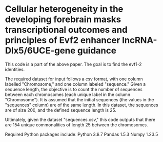 # Cellular heterogeneity in the developing forebrain masks transcriptional outcomes and principles of Evf2 enhancer lncRNA-Dlx5/6UCE-gene guidance

This code is a part of the above paper. The goal is to find the evf1-2 identities. 

The required dataset for input follows a csv format, with one column labelled "Chromosome," and one column labeled "sequence." Given a sequence length, the objective is to count the number of sequences between each chromosomes (each unique label in the column "Chromosome"). It is assumed that the initial sequences (the values in the "sequences" column) are of the same length. In this dataset, the sequences are of size 200, and the defined sequence length is 25. 

Ultimately, given the dataset "sequences.csv," this code outputs that there are 154 unique commonalities of length 25 between the chromosomes. 

Required Python packages include:
Python 3.9.7
Pandas 1.5.3
Numpy 1.23.5
